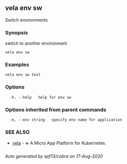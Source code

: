 ## vela env sw

Switch environments

### Synopsis

switch to another environment

```
vela env sw
```

### Examples

```
vela env sw test
```

### Options

```
  -h, --help   help for env sw
```

### Options inherited from parent commands

```
  -e, --env string   specify env name for application
```

### SEE ALSO

* [vela](vela.md)	 - ✈️  A Micro App Platform for Kubernetes.

###### Auto generated by spf13/cobra on 17-Aug-2020
